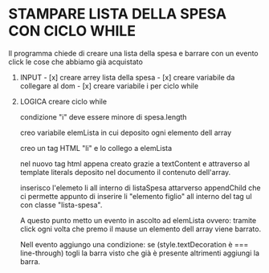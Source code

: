 # STAMPARE LISTA DELLA SPESA CON CICLO WHILE
   Il programma chiede di creare una lista della spesa e barrare con un evento click le cose che abbiamo già acquistato 
  1. INPUT 
    - [x]  creare arrey lista della spesa
    - [x]  creare variabile da collegare al dom
    - [x] creare variabile i per ciclo while

  2. LOGICA 
    creare ciclo while
    
      condizione "i" deve essere minore di spesa.length

      creo variabile elemLista in cui deposito ogni elemento dell array

      creo un tag HTML "li" e lo collego a elemLista 

      nel nuovo tag html appena creato grazie a textContent e attraverso al template literals deposito nel documento il contenuto dell'array.

      inserisco l'elemeto li all interno di listaSpesa attarverso appendChild
      che ci permette appunto di inserire li "elemento figlio" all interno del tag ul con classe "lista-spesa".

      A questo punto metto un evento in ascolto ad elemLista ovvero: tramite click ogni volta che premo il mause un elemento dell array viene barrato.

      Nell evento aggiungo una condizione:
      se (style.textDecoration è === line-through) 
         togli la barra visto che già è presente
      altrimenti
         aggiungi la barra.   
       



